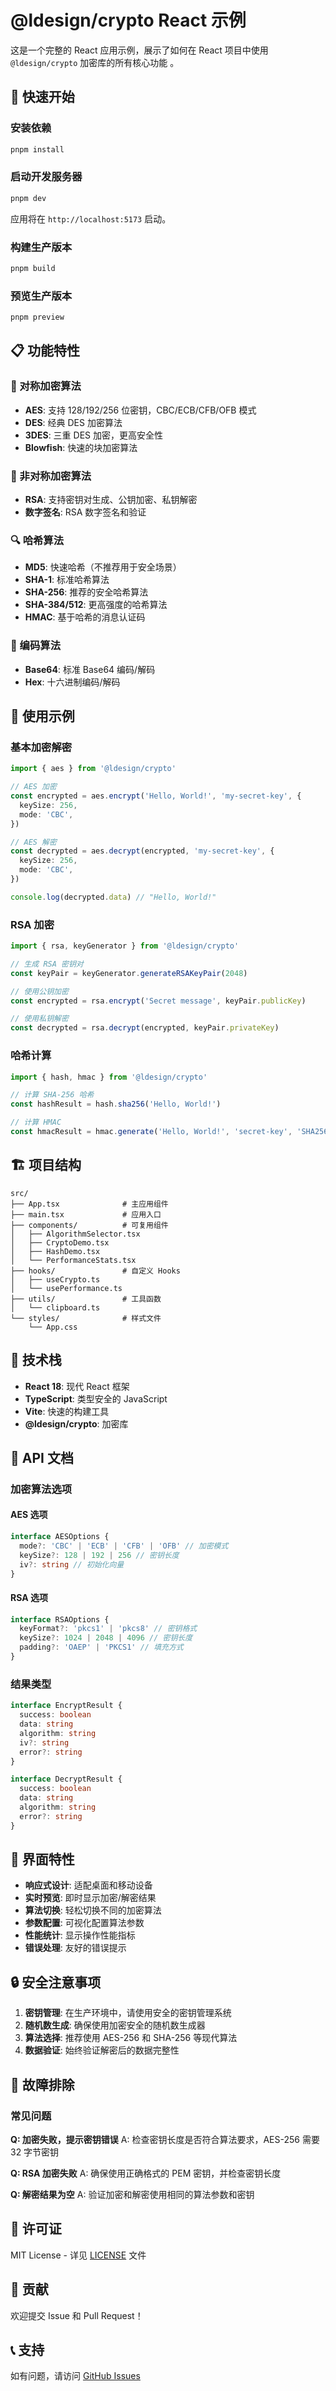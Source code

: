 # @ldesign/crypto React 示例

这是一个完整的 React 应用示例，展示了如何在 React 项目中使用 `@ldesign/crypto` 加密库的所有核心功能
。

## 🚀 快速开始

### 安装依赖

```bash
pnpm install
```

### 启动开发服务器

```bash
pnpm dev
```

应用将在 `http://localhost:5173` 启动。

### 构建生产版本

```bash
pnpm build
```

### 预览生产版本

```bash
pnpm preview
```

## 📋 功能特性

### 🔐 对称加密算法

- **AES**: 支持 128/192/256 位密钥，CBC/ECB/CFB/OFB 模式
- **DES**: 经典 DES 加密算法
- **3DES**: 三重 DES 加密，更高安全性
- **Blowfish**: 快速的块加密算法

### 🔑 非对称加密算法

- **RSA**: 支持密钥对生成、公钥加密、私钥解密
- **数字签名**: RSA 数字签名和验证

### 🔍 哈希算法

- **MD5**: 快速哈希（不推荐用于安全场景）
- **SHA-1**: 标准哈希算法
- **SHA-256**: 推荐的安全哈希算法
- **SHA-384/512**: 更高强度的哈希算法
- **HMAC**: 基于哈希的消息认证码

### 📝 编码算法

- **Base64**: 标准 Base64 编码/解码
- **Hex**: 十六进制编码/解码

## 🎯 使用示例

### 基本加密解密

```typescript
import { aes } from '@ldesign/crypto'

// AES 加密
const encrypted = aes.encrypt('Hello, World!', 'my-secret-key', {
  keySize: 256,
  mode: 'CBC',
})

// AES 解密
const decrypted = aes.decrypt(encrypted, 'my-secret-key', {
  keySize: 256,
  mode: 'CBC',
})

console.log(decrypted.data) // "Hello, World!"
```

### RSA 加密

```typescript
import { rsa, keyGenerator } from '@ldesign/crypto'

// 生成 RSA 密钥对
const keyPair = keyGenerator.generateRSAKeyPair(2048)

// 使用公钥加密
const encrypted = rsa.encrypt('Secret message', keyPair.publicKey)

// 使用私钥解密
const decrypted = rsa.decrypt(encrypted, keyPair.privateKey)
```

### 哈希计算

```typescript
import { hash, hmac } from '@ldesign/crypto'

// 计算 SHA-256 哈希
const hashResult = hash.sha256('Hello, World!')

// 计算 HMAC
const hmacResult = hmac.generate('Hello, World!', 'secret-key', 'SHA256')
```

## 🏗️ 项目结构

```
src/
├── App.tsx              # 主应用组件
├── main.tsx             # 应用入口
├── components/          # 可复用组件
│   ├── AlgorithmSelector.tsx
│   ├── CryptoDemo.tsx
│   ├── HashDemo.tsx
│   └── PerformanceStats.tsx
├── hooks/               # 自定义 Hooks
│   ├── useCrypto.ts
│   └── usePerformance.ts
├── utils/               # 工具函数
│   └── clipboard.ts
└── styles/              # 样式文件
    └── App.css
```

## 🔧 技术栈

- **React 18**: 现代 React 框架
- **TypeScript**: 类型安全的 JavaScript
- **Vite**: 快速的构建工具
- **@ldesign/crypto**: 加密库

## 📖 API 文档

### 加密算法选项

#### AES 选项

```typescript
interface AESOptions {
  mode?: 'CBC' | 'ECB' | 'CFB' | 'OFB' // 加密模式
  keySize?: 128 | 192 | 256 // 密钥长度
  iv?: string // 初始化向量
}
```

#### RSA 选项

```typescript
interface RSAOptions {
  keyFormat?: 'pkcs1' | 'pkcs8' // 密钥格式
  keySize?: 1024 | 2048 | 4096 // 密钥长度
  padding?: 'OAEP' | 'PKCS1' // 填充方式
}
```

### 结果类型

```typescript
interface EncryptResult {
  success: boolean
  data: string
  algorithm: string
  iv?: string
  error?: string
}

interface DecryptResult {
  success: boolean
  data: string
  algorithm: string
  error?: string
}
```

## 🎨 界面特性

- **响应式设计**: 适配桌面和移动设备
- **实时预览**: 即时显示加密/解密结果
- **算法切换**: 轻松切换不同的加密算法
- **参数配置**: 可视化配置算法参数
- **性能统计**: 显示操作性能指标
- **错误处理**: 友好的错误提示

## 🔒 安全注意事项

1. **密钥管理**: 在生产环境中，请使用安全的密钥管理系统
2. **随机数生成**: 确保使用加密安全的随机数生成器
3. **算法选择**: 推荐使用 AES-256 和 SHA-256 等现代算法
4. **数据验证**: 始终验证解密后的数据完整性

## 🐛 故障排除

### 常见问题

**Q: 加密失败，提示密钥错误** A: 检查密钥长度是否符合算法要求，AES-256 需要 32 字节密钥

**Q: RSA 加密失败** A: 确保使用正确格式的 PEM 密钥，并检查密钥长度

**Q: 解密结果为空** A: 验证加密和解密使用相同的算法参数和密钥

## 📝 许可证

MIT License - 详见 [LICENSE](../../LICENSE) 文件

## 🤝 贡献

欢迎提交 Issue 和 Pull Request！

## 📞 支持

如有问题，请访问 [GitHub Issues](https://github.com/ldesign/crypto/issues)
